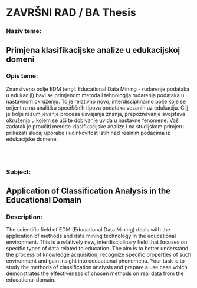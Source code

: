 # ZAVRŠNI RAD / BA Thesis 


### Naziv teme:
## Primjena klasifikacijske analize u edukacijskoj domeni

### Opis teme:
Znanstveno polje EDM (engl. Educational Data Mining - rudarenje podataka u edukaciji) bavi se primjenom metoda i tehnologija rudarenja podataka u nastavnom okruženju. To je relativno novo, interdisciplinarno polje koje se orijentira na analitiku specifičnih tipova podataka vezanih uz edukaciju. Cilj je bolje razumijevanje procesa usvajanja znanja, prepoznavanje svojstava okruženja u kojem se uči te dobivanje uvida u nastavne fenomene. Vaš zadatak je proučiti metode klasifikacijske analize i na studijskom primjeru prikazati slučaj uporabe i učinkovitost istih nad realnim podacima iz edukacijske domene.

<br><br>

### Subject:
## Application of Classification Analysis in the Educational Domain

### Description:
The scientific field of EDM (Educational Data Mining) deals with the application of methods and data mining technology in the educational environment. This is a relatively new, interdisciplinary field that focuses on specific types of data related to education. The aim is to better understand the process of knowledge acquisition, recognize specific properties of such environment and gain insight into educational phenomena. Your task is to study the methods of classification analysis and prepare a use case which demonstrates the effectiveness of chosen methods on real data from the educational domain.
